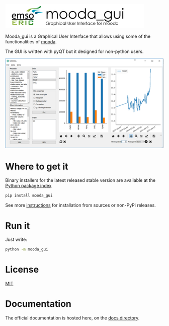 ![mooda header](docs/img/logos/mooda_gui-documentation-header.png)

Mooda_gui is a Graphical User Interface that allows using some of the functionalities of [mooda](https://github.com/rbardaji/mooda).

The GUI is written with pyQT but it designed for non-python users.

![mooda_screenshot](docs/img/readme/screenshot.PNG)

# Where to get it

Binary installers for the latest released stable version are available at the [Python package index](https://pypi.org/project/mooda_gui/)

```cmd
pip install mooda_gui
```

See more [instructions](docs/installation/installation.md) for installation from sources or non-PyPi releases.

# Run it

Just write:

```bash
python -m mooda_gui
```

# License

[MIT](LICENSE)

# Documentation

The official documentation is hosted here, on the [docs directory](docs/index_docs.md).
